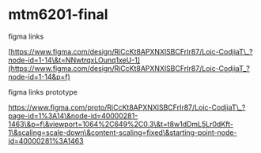 # mtm6201-final

figma links



[https://www.figma.com/design/RiCcKt8APXNXlSBCFrIr87/Loic-CodjiaT\_?node-id=1-14\&t=NNwtrqxLOunq1xeU-1](https://www.figma.com/design/RiCcKt8APXNXlSBCFrIr87/Loic-CodjiaT_?node-id=1-14&p=f)



figma links prototype



https://www.figma.com/proto/RiCcKt8APXNXlSBCFrIr87/Loic-CodjiaT\_?page-id=1%3A14\&node-id=40000281-1463\&p=f\&viewport=1064%2C649%2C0.3\&t=t8w1dDmL5Lr0dKft-1\&scaling=scale-down\&content-scaling=fixed\&starting-point-node-id=40000281%3A1463

